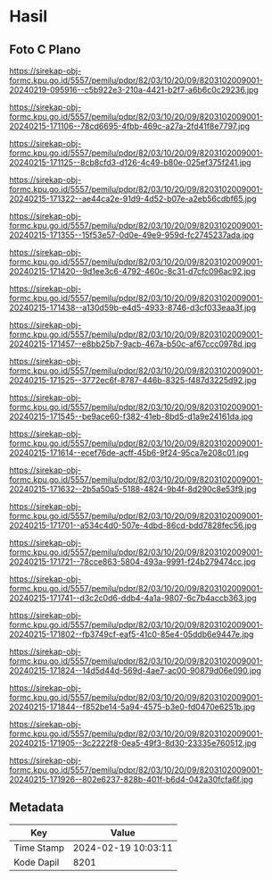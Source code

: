# Hasil

## Foto C Plano

https://sirekap-obj-formc.kpu.go.id/5557/pemilu/pdpr/82/03/10/20/09/8203102009001-20240219-095916--c5b922e3-210a-4421-b2f7-a6b6c0c29236.jpg

https://sirekap-obj-formc.kpu.go.id/5557/pemilu/pdpr/82/03/10/20/09/8203102009001-20240215-171106--78cd6695-4fbb-469c-a27a-2fd41f8e7797.jpg

https://sirekap-obj-formc.kpu.go.id/5557/pemilu/pdpr/82/03/10/20/09/8203102009001-20240215-171125--8cb8cfd3-d126-4c49-b80e-025ef375f241.jpg

https://sirekap-obj-formc.kpu.go.id/5557/pemilu/pdpr/82/03/10/20/09/8203102009001-20240215-171322--ae44ca2e-91d9-4d52-b07e-a2eb56cdbf65.jpg

https://sirekap-obj-formc.kpu.go.id/5557/pemilu/pdpr/82/03/10/20/09/8203102009001-20240215-171355--15f53e57-0d0e-49e9-959d-fc2745237ada.jpg

https://sirekap-obj-formc.kpu.go.id/5557/pemilu/pdpr/82/03/10/20/09/8203102009001-20240215-171420--9d1ee3c6-4792-460c-8c31-d7cfc096ac92.jpg

https://sirekap-obj-formc.kpu.go.id/5557/pemilu/pdpr/82/03/10/20/09/8203102009001-20240215-171438--a130d59b-e4d5-4933-8746-d3cf033eaa3f.jpg

https://sirekap-obj-formc.kpu.go.id/5557/pemilu/pdpr/82/03/10/20/09/8203102009001-20240215-171457--e8bb25b7-9acb-467a-b50c-af67ccc0978d.jpg

https://sirekap-obj-formc.kpu.go.id/5557/pemilu/pdpr/82/03/10/20/09/8203102009001-20240215-171525--3772ec6f-8787-446b-8325-f487d3225d92.jpg

https://sirekap-obj-formc.kpu.go.id/5557/pemilu/pdpr/82/03/10/20/09/8203102009001-20240215-171545--be9ace60-f382-41eb-8bd5-d1a9e24161da.jpg

https://sirekap-obj-formc.kpu.go.id/5557/pemilu/pdpr/82/03/10/20/09/8203102009001-20240215-171614--ecef76de-acff-45b6-9f24-95ca7e208c01.jpg

https://sirekap-obj-formc.kpu.go.id/5557/pemilu/pdpr/82/03/10/20/09/8203102009001-20240215-171632--2b5a50a5-5188-4824-9b4f-8d290c8e53f9.jpg

https://sirekap-obj-formc.kpu.go.id/5557/pemilu/pdpr/82/03/10/20/09/8203102009001-20240215-171701--a534c4d0-507e-4dbd-86cd-bdd7828fec56.jpg

https://sirekap-obj-formc.kpu.go.id/5557/pemilu/pdpr/82/03/10/20/09/8203102009001-20240215-171721--78cce863-5804-493a-9991-f24b279474cc.jpg

https://sirekap-obj-formc.kpu.go.id/5557/pemilu/pdpr/82/03/10/20/09/8203102009001-20240215-171741--d3c2c0d6-ddb4-4a1a-9807-6c7b4accb363.jpg

https://sirekap-obj-formc.kpu.go.id/5557/pemilu/pdpr/82/03/10/20/09/8203102009001-20240215-171802--fb3749cf-eaf5-41c0-85e4-05ddb6e9447e.jpg

https://sirekap-obj-formc.kpu.go.id/5557/pemilu/pdpr/82/03/10/20/09/8203102009001-20240215-171824--14d5d44d-569d-4ae7-ac00-90879d06e090.jpg

https://sirekap-obj-formc.kpu.go.id/5557/pemilu/pdpr/82/03/10/20/09/8203102009001-20240215-171844--f852be14-5a94-4575-b3e0-fd0470e6251b.jpg

https://sirekap-obj-formc.kpu.go.id/5557/pemilu/pdpr/82/03/10/20/09/8203102009001-20240215-171905--3c2222f8-0ea5-49f3-8d30-23335e760512.jpg

https://sirekap-obj-formc.kpu.go.id/5557/pemilu/pdpr/82/03/10/20/09/8203102009001-20240215-171926--802e6237-828b-401f-b6d4-042a30fcfa6f.jpg


## Metadata

| Key        | Value               |
| ---------- | ------------------- |
| Time Stamp | 2024-02-19 10:03:11 |
| Kode Dapil | 8201                |




